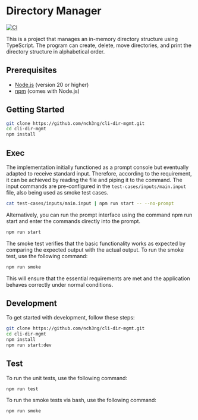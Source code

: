 # Directory Manager

[![CI](https://github.com/nch3ng/cli-dir-mgmt/actions/workflows/ci.yml/badge.svg)](https://github.com/nch3ng/cli-dir-mgmt/actions/workflows/ci.yml)

This is a project that manages an in-memory directory structure using TypeScript. The program can create, delete, move directories, and print the directory structure in alphabetical order.

## Prerequisites

- [Node.js](https://nodejs.org/en/download/) (version 20 or higher)
- [npm](https://www.npmjs.com/get-npm) (comes with Node.js)

## Getting Started

```sh
git clone https://github.com/nch3ng/cli-dir-mgmt.git
cd cli-dir-mgmt
npm install
```

## Exec

The implementation initially functioned as a prompt console but eventually adapted to receive standard input. Therefore, according to the requirement, it can be achieved by reading the file and piping it to the command. The input commands are pre-configured in the `test-cases/inputs/main.input` file, also being used as smoke test cases.

```bash
cat test-cases/inputs/main.input | npm run start -- --no-prompt
```

Alternatively, you can run the prompt interface using the command npm run start and enter the commands directly into the prompt.

```bash
npm run start
```

The smoke test verifies that the basic functionality works as expected by comparing the expected output with the actual output. To run the smoke test, use the following command:

```bash
npm run smoke
```

This will ensure that the essential requirements are met and the application behaves correctly under normal conditions.

## Development

To get started with development, follow these steps:

```bash
git clone https://github.com/nch3ng/cli-dir-mgmt.git
cd cli-dir-mgmt
npm install
npm run start:dev
```

## Test

To run the unit tests, use the following command:

```
npm run test
```

To run the smoke tests via bash, use the following command:

```
npm run smoke
```
